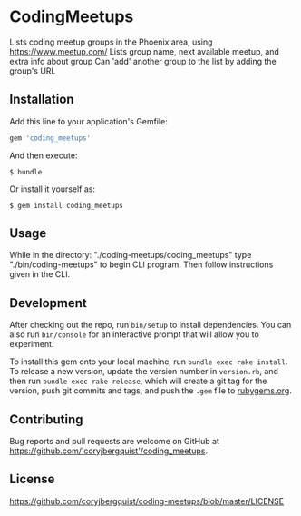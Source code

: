 # CodingMeetups

Lists coding meetup groups in the Phoenix area, using https://www.meetup.com/
Lists group name, next available meetup, and extra info about group
Can 'add' another group to the list by adding the group's URL


## Installation

Add this line to your application's Gemfile:

```ruby
gem 'coding_meetups'
```

And then execute:

    $ bundle

Or install it yourself as:

    $ gem install coding_meetups

## Usage

While in the directory: "./coding-meetups/coding_meetups"
type "./bin/coding-meetups" to begin CLI program.
Then follow instructions given in the CLI.

## Development

After checking out the repo, run `bin/setup` to install dependencies. You can also run `bin/console` for an interactive prompt that will allow you to experiment.

To install this gem onto your local machine, run `bundle exec rake install`. To release a new version, update the version number in `version.rb`, and then run `bundle exec rake release`, which will create a git tag for the version, push git commits and tags, and push the `.gem` file to [rubygems.org](https://rubygems.org).

## Contributing

Bug reports and pull requests are welcome on GitHub at https://github.com/'coryjbergquist'/coding_meetups.

## License

https://github.com/coryjbergquist/coding-meetups/blob/master/LICENSE
